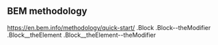 ## BEM methodology 
https://en.bem.info/methodology/quick-start/
    .Block
    .Block--theModifier
    .Block__theElement
    .Block__theElement--theModifier


